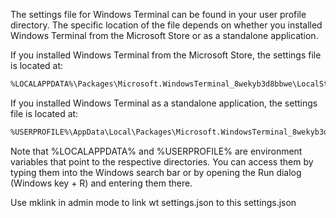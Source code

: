 The settings file for Windows Terminal can be found in your user profile directory. The specific location of the file depends on whether you installed Windows Terminal from the Microsoft Store or as a standalone application.

If you installed Windows Terminal from the Microsoft Store, the settings file is located at:

```bash
%LOCALAPPDATA%\Packages\Microsoft.WindowsTerminal_8wekyb3d8bbwe\LocalState\settings.json
```
If you installed Windows Terminal as a standalone application, the settings file is located at:

```bash
%USERPROFILE%\AppData\Local\Packages\Microsoft.WindowsTerminal_8wekyb3d8bbwe\LocalState\settings.json
```

Note that %LOCALAPPDATA% and %USERPROFILE% are environment variables that point to the respective directories. You can access them by typing them into the Windows search bar or by opening the Run dialog (Windows key + R) and entering them there.

Use mklink in admin mode to link wt settings.json to this settings.json